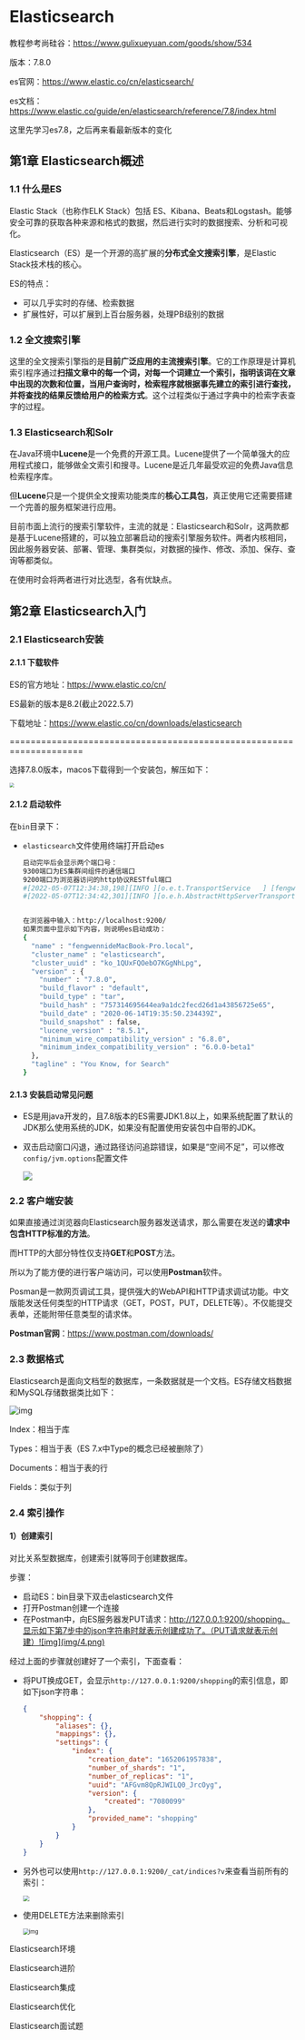 # Elasticsearch

教程参考尚硅谷：https://www.gulixueyuan.com/goods/show/534

版本：7.8.0

es官网：https://www.elastic.co/cn/elasticsearch/

es文档：https://www.elastic.co/guide/en/elasticsearch/reference/7.8/index.html

这里先学习es7.8，之后再来看最新版本的变化

## 第1章 Elasticsearch概述

### 1.1 什么是ES

Elastic Stack（也称作ELK Stack）包括 ES、Kibana、Beats和Logstash。能够安全可靠的获取各种来源和格式的数据，然后进行实时的数据搜索、分析和可视化。



Elasticsearch（ES）是一个开源的高扩展的**分布式全文搜索引擎**，是Elastic Stack技术栈的核心。



ES的特点：

- 可以几乎实时的存储、检索数据
- 扩展性好，可以扩展到上百台服务器，处理PB级别的数据



### 1.2 全文搜索引擎

这里的全文搜索引擎指的是**目前广泛应用的主流搜索引擎**。它的工作原理是计算机索引程序通过**扫描文章中的每一个词，对每一个词建立一个索引，指明该词在文章中出现的次数和位置，当用户查询时，检索程序就根据事先建立的索引进行查找，并将查找的结果反馈给用户的检索方式**。这个过程类似于通过字典中的检索字表查字的过程。





### 1.3 Elasticsearch和Solr

在Java环境中**Lucene**是一个免费的开源工具。Lucene提供了一个简单强大的应用程式接口，能够做全文索引和搜寻。Lucene是近几年最受欢迎的免费Java信息检索程序库。

但**Lucene**只是一个提供全文搜索功能类库的**核心工具包**，真正使用它还需要搭建一个完善的服务框架进行应用。



目前市面上流行的搜索引擎软件，主流的就是：Elasticsearch和Solr，这两款都是基于Lucene搭建的，可以独立部署启动的搜索引擎服务软件。两者内核相同，因此服务器安装、部署、管理、集群类似，对数据的操作、修改、添加、保存、查询等都类似。



在使用时会将两者进行对比选型，各有优缺点。







## 第2章 Elasticsearch入门

### 2.1 Elasticsearch安装

#### 2.1.1 下载软件

ES的官方地址：https://www.elastic.co/cn/

ES最新的版本是8.2(截止2022.5.7)

下载地址：https://www.elastic.co/cn/downloads/elasticsearch

====================================================================

选择7.8.0版本，macos下载得到一个安装包，解压如下：

<img src="img/1.png" style="zoom:50%;" />

#### 2.1.2 启动软件

在`bin`目录下：

- `elasticsearch`文件使用终端打开启动es

  ```bash
  启动完毕后会显示两个端口号：
  9300端口为ES集群间组件的通信端口
  9200端口为浏览器访问的http协议RESTful端口
  #[2022-05-07T12:34:38,198][INFO ][o.e.t.TransportService   ] [fengwennideMacBook-Pro.local] publish_address {127.0.0.1:9300}, bound_addresses {[::1]:9300}, {127.0.0.1:9300}
  #[2022-05-07T12:34:42,301][INFO ][o.e.h.AbstractHttpServerTransport] [fengwennideMacBook-Pro.local] publish_address {127.0.0.1:9200}, bound_addresses {[::1]:9200}, {127.0.0.1:9200}
  
  
  在浏览器中输入：http://localhost:9200/
  如果页面中显示如下内容，则说明es启动成功：
  {
    "name" : "fengwennideMacBook-Pro.local",
    "cluster_name" : "elasticsearch",
    "cluster_uuid" : "ko_1QUxFQOebO7KGgNhLpg",
    "version" : {
      "number" : "7.8.0",
      "build_flavor" : "default",
      "build_type" : "tar",
      "build_hash" : "757314695644ea9a1dc2fecd26d1a43856725e65",
      "build_date" : "2020-06-14T19:35:50.234439Z",
      "build_snapshot" : false,
      "lucene_version" : "8.5.1",
      "minimum_wire_compatibility_version" : "6.8.0",
      "minimum_index_compatibility_version" : "6.0.0-beta1"
    },
    "tagline" : "You Know, for Search"
  }
  ```



#### 2.1.3 安装启动常见问题

- ES是用java开发的，且7.8版本的ES需要JDK1.8以上，如果系统配置了默认的JDK那么使用系统的JDK，如果没有配置使用安装包中自带的JDK。

- 双击启动窗口闪退，通过路径访问追踪错误，如果是“空间不足”，可以修改`config/jvm.options`配置文件

  ![](img/2.png)



### 2.2 客户端安装

如果直接通过浏览器向Elasticsearch服务器发送请求，那么需要在发送的**请求中包含HTTP标准的方法**。

而HTTP的大部分特性仅支持**GET**和**POST**方法。

所以为了能方便的进行客户端访问，可以使用**Postman**软件。



Posman是一款网页调试工具，提供强大的WebAPI和HTTP请求调试功能。中文版能发送任何类型的HTTP请求（GET，POST，PUT，DELETE等）。不仅能提交表单，还能附带任意类型的请求体。



**Postman官网**：https://www.postman.com/downloads/



### 2.3 数据格式

Elasticsearch是面向文档型的数据库，一条数据就是一个文档。ES存储文档数据和MySQL存储数据类比如下：

![img](img/3.png)

Index：相当于库

Types：相当于表（ES 7.x中Type的概念已经被删除了）

Documents：相当于表的行

Fields：类似于列





### 2.4 索引操作

#### 1）创建索引

对比关系型数据库，创建索引就等同于创建数据库。

步骤：

- 启动ES：bin目录下双击elasticsearch文件
- 打开Postman创建一个连接
- 在Postman中，向ES服务器发PUT请求：http://127.0.0.1:9200/shopping。显示如下第7步中的json字符串时就表示创建成功了。（PUT请求就表示创建）![img](img/4.png)



经过上面的步骤就创建好了一个索引，下面查看：

- 将PUT换成GET，会显示`http://127.0.0.1:9200/shopping`的索引信息，即如下json字符串：

  ```json
  {
      "shopping": {
          "aliases": {},
          "mappings": {},
          "settings": {
              "index": {
                  "creation_date": "1652061957838",
                  "number_of_shards": "1",
                  "number_of_replicas": "1",
                  "uuid": "AFGvm8QpRJWILQ0_JrcOyg",
                  "version": {
                      "created": "7080099"
                  },
                  "provided_name": "shopping"
              }
          }
      }
  }
  ```

- 另外也可以使用`http://127.0.0.1:9200/_cat/indices?v`来查看当前所有的索引：

  <img src="img/5.png" style="zoom:67%;" />

- 使用DELETE方法来删除索引

  <img src="img/6.png" alt="img" style="zoom:67%;" />



















Elasticsearch环境



Elasticsearch进阶



Elasticsearch集成



Elasticsearch优化



Elasticsearch面试题





